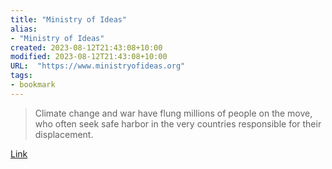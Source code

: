 ```yaml
---
title: "Ministry of Ideas"
alias:
- "Ministry of Ideas"
created: 2023-08-12T21:43:08+10:00
modified: 2023-08-12T21:43:08+10:00
URL:  "https://www.ministryofideas.org"
tags:
- bookmark
---
```


> Climate change and war have flung millions of people on the move, who often seek safe harbor in the very countries responsible for their displacement.

[Link](https://www.ministryofideas.org)